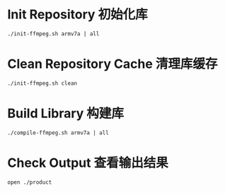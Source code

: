 
# Init Repository 初始化库 

```
./init-ffmpeg.sh armv7a | all
```

# Clean Repository Cache 清理库缓存

```
./init-ffmpeg.sh clean
```

# Build Library 构建库

```
./compile-ffmpeg.sh armv7a | all
```

# Check Output 查看输出结果

```
open ./product
```





